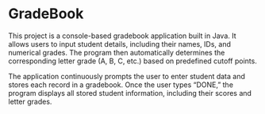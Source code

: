# GradeBook
This project is a console-based gradebook application built in Java. It allows users to input student details, including their names, IDs, and numerical grades. The program then automatically determines the corresponding letter grade (A, B, C, etc.) based on predefined cutoff points.

The application continuously prompts the user to enter student data and stores each record in a gradebook. Once the user types “DONE,” the program displays all stored student information, including their scores and letter grades.
